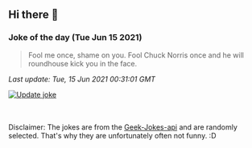 ## Hi there 👋

### Joke of the day (Tue Jun 15 2021)
<!-- joke -->
>Fool me once, shame on you. Fool Chuck Norris once and he will roundhouse kick you in the face.
<!-- /joke -->

*Last update: Tue, 15 Jun 2021 00:31:01 GMT*

[![Update joke](https://github.com/nclskfm/nclskfm/actions/workflows/joke.yml/badge.svg)](https://github.com/nclskfm/nclskfm/actions/workflows/joke.yml)

<br><br>
Disclaimer: The jokes are from the [Geek-Jokes-api](https://github.com/sameerkumar18/geek-joke-api) and are randomly selected. That's why they are unfortunately often not funny. :D

